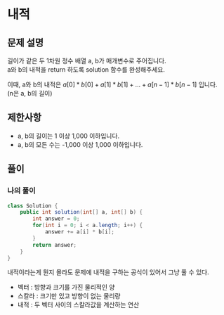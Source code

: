 # 내적
## 문제 설명
길이가 같은 두 1차원 정수 배열 a, b가 매개변수로 주어집니다.   
a와 b의 내적을 return 하도록 solution 함수를 완성해주세요.
  
이때, a와 b의 내적은 $a[0]*b[0] + a[1]*b[1] + ... + a[n-1]*b[n-1]$ 입니다.  
(n은 a, b의 길이)

## 제한사항
* a, b의 길이는 1 이상 1,000 이하입니다.
* a, b의 모든 수는 -1,000 이상 1,000 이하입니다.

## 풀이
### 나의 풀이
```java
class Solution {
    public int solution(int[] a, int[] b) {
        int answer = 0;
        for(int i = 0; i < a.length; i++) {
            answer += a[i] * b[i];
        }
        return answer;
    }
}
```  
내적이라는게 뭔지 몰라도 문제에 내적을 구하는 공식이 있어서 그냥 풀 수 있다.  

* 벡터 : 방향과 크기를 가진 물리적인 양
* 스칼라 : 크기만 있고 방향이 없는 물리량
* 내적 : 두 벡터 사이의 스칼라값을 계산하는 연산